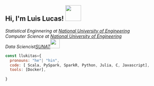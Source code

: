 
<h2> Hi, I'm Luis Lucas! <img src="https://media.giphy.com/media/mGcNjsfWAjY5AEZNw6/giphy.gif" width="50"></h2>
<p><em>Statistical Enginnering at <a href="http://www.uni.edu.pe">National University of Engineering</a>
</br>Computer Science at <a href="http://www.uni.edu.pe">National University of Engineering</a>
</br>Data Sciencist<a href="https://www.sunat.gob.pe">SUNAT</a><img src="https://media.giphy.com/media/WUlplcMpOCEmTGBtBW/giphy.gif" width="30"> 
</em></p>





```js
const llukitas={
  pronouns: "he"| "hin",
  code: [ Scala, PySpark, SparkR, Python, Julia, C, Javascript],
  tools: [Docker],
  
}
```
<!--
**llukitas/llukitas** is a ✨ _special_ ✨ repository because its `README.md` (this file) appears on your GitHub profile.

Here are some ideas to get you started:

- 🔭 I’m currently working on ...
- 🌱 I’m currently learning ...
- 👯 I’m looking to collaborate on ...
- ![imagen1](https://github.com/llukitas/llukitas/assets/44344508/35750c71-59e1-4811-8c47-13c4f7b35111) I’m looking for help with ...
- 💬 Ask me about ...
- 📫 How to reach me: ...
- 😄 Pronouns: ...
- ⚡ Fun fact: ...
-->
